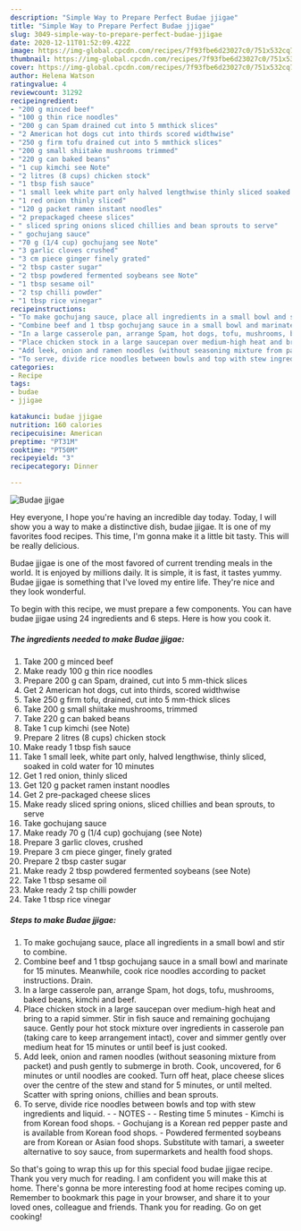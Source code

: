 ```yaml
---
description: "Simple Way to Prepare Perfect Budae jjigae"
title: "Simple Way to Prepare Perfect Budae jjigae"
slug: 3049-simple-way-to-prepare-perfect-budae-jjigae
date: 2020-12-11T01:52:09.422Z
image: https://img-global.cpcdn.com/recipes/7f93fbe6d23027c0/751x532cq70/budae-jjigae-recipe-main-photo.jpg
thumbnail: https://img-global.cpcdn.com/recipes/7f93fbe6d23027c0/751x532cq70/budae-jjigae-recipe-main-photo.jpg
cover: https://img-global.cpcdn.com/recipes/7f93fbe6d23027c0/751x532cq70/budae-jjigae-recipe-main-photo.jpg
author: Helena Watson
ratingvalue: 4
reviewcount: 31292
recipeingredient:
- "200 g minced beef"
- "100 g thin rice noodles"
- "200 g can Spam drained cut into 5 mmthick slices"
- "2 American hot dogs cut into thirds scored widthwise"
- "250 g firm tofu drained cut into 5 mmthick slices"
- "200 g small shiitake mushrooms trimmed"
- "220 g can baked beans"
- "1 cup kimchi see Note"
- "2 litres (8 cups) chicken stock"
- "1 tbsp fish sauce"
- "1 small leek white part only halved lengthwise thinly sliced soaked in cold water for 10 minutes"
- "1 red onion thinly sliced"
- "120 g packet ramen instant noodles"
- "2 prepackaged cheese slices"
- " sliced spring onions sliced chillies and bean sprouts to serve"
- " gochujang sauce"
- "70 g (1/4 cup) gochujang see Note"
- "3 garlic cloves crushed"
- "3 cm piece ginger finely grated"
- "2 tbsp caster sugar"
- "2 tbsp powdered fermented soybeans see Note"
- "1 tbsp sesame oil"
- "2 tsp chilli powder"
- "1 tbsp rice vinegar"
recipeinstructions:
- "To make gochujang sauce, place all ingredients in a small bowl and stir to combine."
- "Combine beef and 1 tbsp gochujang sauce in a small bowl and marinate for 15 minutes. Meanwhile, cook rice noodles according to packet instructions. Drain."
- "In a large casserole pan, arrange Spam, hot dogs, tofu, mushrooms, baked beans, kimchi and beef."
- "Place chicken stock in a large saucepan over medium-high heat and bring to a rapid simmer. Stir in fish sauce and remaining gochujang sauce. Gently pour hot stock mixture over ingredients in casserole pan (taking care to keep arrangement intact), cover and simmer gently over medium heat for 15 minutes or until beef is just cooked."
- "Add leek, onion and ramen noodles (without seasoning mixture from packet) and push gently to submerge in broth. Cook, uncovered, for 6 minutes or until noodles are cooked. Turn off heat, place cheese slices over the centre of the stew and stand for 5 minutes, or until melted. Scatter with spring onions, chillies and bean sprouts."
- "To serve, divide rice noodles between bowls and top with stew ingredients and liquid.  NOTES  Resting time 5 minutes Kimchi is from Korean food shops. Gochujang is a Korean red pepper paste and is available from Korean food shops. Powdered fermented soybeans are from Korean or Asian food shops. Substitute with tamari, a sweeter alternative to soy sauce, from supermarkets and health food shops."
categories:
- Recipe
tags:
- budae
- jjigae

katakunci: budae jjigae 
nutrition: 160 calories
recipecuisine: American
preptime: "PT31M"
cooktime: "PT50M"
recipeyield: "3"
recipecategory: Dinner

---
```



![Budae jjigae](https://img-global.cpcdn.com/recipes/7f93fbe6d23027c0/751x532cq70/budae-jjigae-recipe-main-photo.jpg)

Hey everyone, I hope you're having an incredible day today. Today, I will show you a way to make a distinctive dish, budae jjigae. It is one of my favorites food recipes. This time, I'm gonna make it a little bit tasty. This will be really delicious.



Budae jjigae is one of the most favored of current trending meals in the world. It is enjoyed by millions daily. It is simple, it is fast, it tastes yummy. Budae jjigae is something that I've loved my entire life. They're nice and they look wonderful.


To begin with this recipe, we must prepare a few components. You can have budae jjigae using 24 ingredients and 6 steps. Here is how you cook it.

<!--inarticleads1-->

##### The ingredients needed to make Budae jjigae:

1. Take 200 g minced beef
1. Make ready 100 g thin rice noodles
1. Prepare 200 g can Spam, drained, cut into 5 mm-thick slices
1. Get 2 American hot dogs, cut into thirds, scored widthwise
1. Take 250 g firm tofu, drained, cut into 5 mm-thick slices
1. Take 200 g small shiitake mushrooms, trimmed
1. Take 220 g can baked beans
1. Take 1 cup kimchi (see Note)
1. Prepare 2 litres (8 cups) chicken stock
1. Make ready 1 tbsp fish sauce
1. Take 1 small leek, white part only, halved lengthwise, thinly sliced, soaked in cold water for 10 minutes
1. Get 1 red onion, thinly sliced
1. Get 120 g packet ramen instant noodles
1. Get 2 pre-packaged cheese slices
1. Make ready  sliced spring onions, sliced chillies and bean sprouts, to serve
1. Take  gochujang sauce
1. Make ready 70 g (1/4 cup) gochujang (see Note)
1. Prepare 3 garlic cloves, crushed
1. Prepare 3 cm piece ginger, finely grated
1. Prepare 2 tbsp caster sugar
1. Make ready 2 tbsp powdered fermented soybeans (see Note)
1. Take 1 tbsp sesame oil
1. Make ready 2 tsp chilli powder
1. Take 1 tbsp rice vinegar




<!--inarticleads2-->

##### Steps to make Budae jjigae:

1. To make gochujang sauce, place all ingredients in a small bowl and stir to combine.
1. Combine beef and 1 tbsp gochujang sauce in a small bowl and marinate for 15 minutes. Meanwhile, cook rice noodles according to packet instructions. Drain.
1. In a large casserole pan, arrange Spam, hot dogs, tofu, mushrooms, baked beans, kimchi and beef.
1. Place chicken stock in a large saucepan over medium-high heat and bring to a rapid simmer. Stir in fish sauce and remaining gochujang sauce. Gently pour hot stock mixture over ingredients in casserole pan (taking care to keep arrangement intact), cover and simmer gently over medium heat for 15 minutes or until beef is just cooked.
1. Add leek, onion and ramen noodles (without seasoning mixture from packet) and push gently to submerge in broth. Cook, uncovered, for 6 minutes or until noodles are cooked. Turn off heat, place cheese slices over the centre of the stew and stand for 5 minutes, or until melted. Scatter with spring onions, chillies and bean sprouts.
1. To serve, divide rice noodles between bowls and top with stew ingredients and liquid. -  - NOTES -  - Resting time 5 minutes - Kimchi is from Korean food shops. - Gochujang is a Korean red pepper paste and is available from Korean food shops. - Powdered fermented soybeans are from Korean or Asian food shops. Substitute with tamari, a sweeter alternative to soy sauce, from supermarkets and health food shops.




So that's going to wrap this up for this special food budae jjigae recipe. Thank you very much for reading. I am confident you will make this at home. There's gonna be more interesting food at home recipes coming up. Remember to bookmark this page in your browser, and share it to your loved ones, colleague and friends. Thank you for reading. Go on get cooking!
